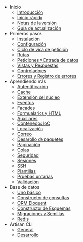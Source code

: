 - Inicio
    - [Introducción](/page/introduction)
    - [Inicio rápido](/page/quick)
    - [Notas de la versión](/page/releases)
    - [Guía de actualización](/page/upgrade)
- Primeros pasos
    - [Instalación](/page/installation)
    - [Configuración](/page/configuration)
    - [Ciclo de vida de petición](/page/lifecycle)
    - [Rutas](/page/routing)
    - [Peticiones y Entrada de datos](/page/requests)
    - [Vistas y Respuestas](/page/responses)
    - [Controladores](/page/controllers)
    - [Errores y Registro de errores](/page/errors)
- Aprendiendo más
    - [Autentificación](/page/security)
    - [Cache](/page/cache)
    - [Extensión del núcleo](/page/extending)
    - [Eventos](/page/events)
    - [Facades](/page/facades)
    - [Formualarios y HTML](/page/html)
    - [Auxiliares](/page/helpers)
    - [Contenedos IoC](/page/ioc)
    - [Localización](/page/localization)
    - [Correo](/page/mail)
    - [Desarollo de paquetes](/page/packages)
    - [Paginación](/page/pagination)
    - [Colas](/page/queues)
    - [Seguridad](/page/security)
    - [Sesiones](/page/session)
    - [SSH](/page/ssh)
    - [Plantillas](/page/templates)
    - [Pruebas unitarias](/page/testing)
    - [Validación](/page/validation)
- Base de datos
    - [Uno básico](/page/database)
    - [Constructor de consultas](/page/queries)
    - [ORM Eloquent](/page/eloquent)
    - [Constructor de Esquemas](/page/schema)
    - [Migraciones y Semillas](/page/migrations)
    - [Redis](/page/redis)
- Artisan CLI
    - [General](/page/artisan)
    - [Desarrollo](/page/commands)
